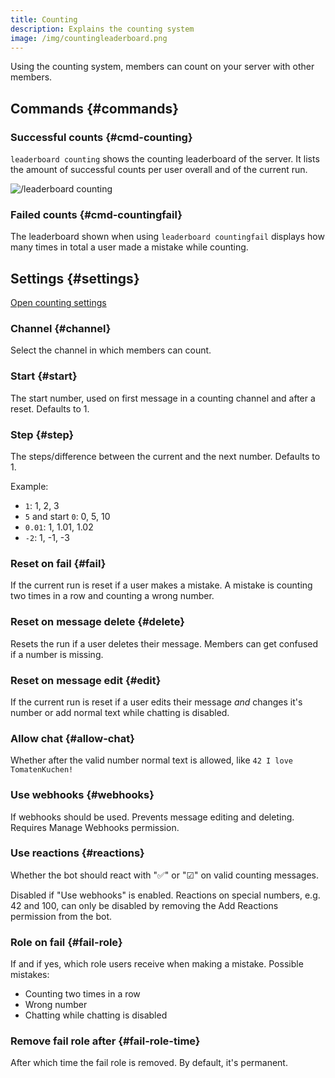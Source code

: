```yaml
---
title: Counting
description: Explains the counting system
image: /img/countingleaderboard.png
---
```


Using the counting system, members can count on your server with other members.

## Commands {#commands}

### Successful counts {#cmd-counting}

`leaderboard counting` shows the counting leaderboard of the server. It lists the amount of successful counts per user overall and of the current run.

![/leaderboard counting](/img/countingleaderboard.png)

### Failed counts {#cmd-countingfail}

The leaderboard shown when using `leaderboard countingfail` displays how many times in total a user made a mistake while counting.

## Settings {#settings}

[Open counting settings](https://tomatenkuchen.com/dashboard/settings#counting)

### Channel {#channel}

Select the channel in which members can count.

### Start {#start}

The start number, used on first message in a counting channel and after a reset. Defaults to 1.

### Step {#step}

The steps/difference between the current and the next number. Defaults to 1.

Example:
- `1`: 1, 2, 3
- `5` and start `0`: 0, 5, 10
- `0.01`: 1, 1.01, 1.02
- `-2`: 1, -1, -3

### Reset on fail {#fail}

If the current run is reset if a user makes a mistake. A mistake is counting two times in a row and counting a wrong number.

### Reset on message delete {#delete}

Resets the run if a user deletes their message. Members can get confused if a number is missing.

### Reset on message edit {#edit}

If the current run is reset if a user edits their message *and* changes it's number or add normal text while chatting is disabled.

### Allow chat {#allow-chat}

Whether after the valid number normal text is allowed, like `42 I love TomatenKuchen!`

### Use webhooks {#webhooks}

If webhooks should be used. Prevents message editing and deleting. Requires Manage Webhooks permission.

### Use reactions {#reactions}

Whether the bot should react with "✅" or "☑" on valid counting messages.

Disabled if "Use webhooks" is enabled.
Reactions on special numbers, e.g. 42 and 100, can only be disabled by removing the Add Reactions permission from the bot.

### Role on fail {#fail-role}

If and if yes, which role users receive when making a mistake. Possible mistakes:
- Counting two times in a row
- Wrong number
- Chatting while chatting is disabled

### Remove fail role after {#fail-role-time}

After which time the fail role is removed. By default, it's permanent.
